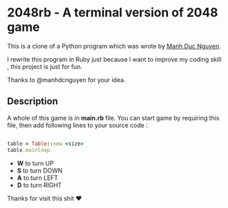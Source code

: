 # 2048rb - A terminal version of 2048 game

This is a clone of a Python program which was wrote by [Manh Duc Nguyen](https://github.com/manhdcnguyen).

I rewrite this program in Ruby just because I want to improve my coding skill , this project is just for fun.

Thanks to @manhdcnguyen for your idea.

## Description

A whole of this game is in **main.rb** file. You can start game by requiring this file, then add following lines to your source code 
:
```ruby

table = Table::new <size>
table.mainloop

```

* **W** to turn UP
* **S** to turn DOWN
* **A** to turn LEFT
* **D** to turn RIGHT


Thanks for visit this shit :heart:
